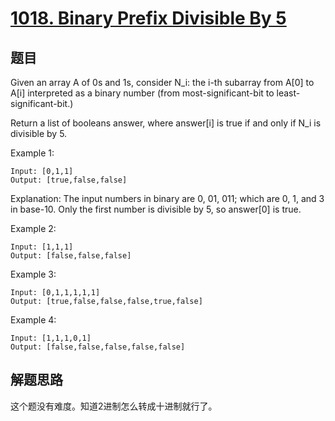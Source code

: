 # [1018. Binary Prefix Divisible By 5](https://leetcode.com/problems/binary-prefix-divisible-by-5/)

## 题目
Given an array A of 0s and 1s, consider N_i: the i-th subarray from A[0] to A[i] interpreted as a binary number (from most-significant-bit to least-significant-bit.)

Return a list of booleans answer, where answer[i] is true if and only if N_i is divisible by 5.

Example 1:
```text
Input: [0,1,1]
Output: [true,false,false]
```
Explanation: 
The input numbers in binary are 0, 01, 011; which are 0, 1, and 3 in base-10.  Only the first number is divisible by 5, so answer[0] is true.

Example 2:
```text
Input: [1,1,1]
Output: [false,false,false]
```

Example 3:
```text
Input: [0,1,1,1,1,1]
Output: [true,false,false,false,true,false]

```
Example 4:
```text
Input: [1,1,1,0,1]
Output: [false,false,false,false,false]
```


## 解题思路
   这个题没有难度。知道2进制怎么转成十进制就行了。

